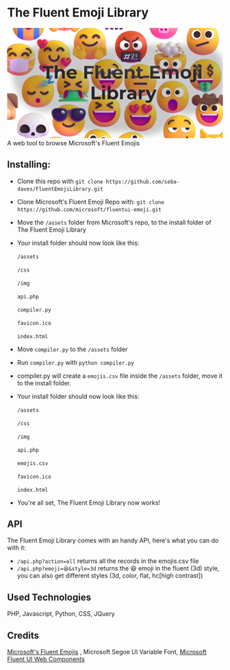 # The Fluent Emoji Library
![alt text](img/logo-emoji-library.png "")
A web tool to browse Microsoft's Fluent Emojis

## Installing:
* Clone this repo with `git clone https://github.com/seba-daves/FluentEmojiLibrary.git`
* Clone Microsoft's Fluent Emoji Repo with: `git clone https://github.com/microsoft/fluentui-emoji.git`
* Move the `/assets` folder from Microsoft's repo, to the install folder of The Fluent Emoji Library
* Your install folder should now look like this:
  
  `/assets`
  
  `/css`
  
  `/img`
  
  `api.php`
  
  `compiler.py`
  
  `favicon.ico`
  
  `index.html`

* Move `compiler.py` to the `/assets` folder
* Run `compiler.py` with `python compiler.py`
* compiler.py will create a `emojis.csv` file inside the `/assets` folder, move it to the install folder.
* Your install folder should now look like this:
  
  `/assets`
  
  `/css`
  
  `/img`
  
  `api.php`
  
  `emojis.csv`
  
  `favicon.ico`
  
  `index.html`
  
* You're all set, The Fluent Emoji Library now works!

## API
The Fluent Emoji Library comes with an handy API, here's what you can do with it:
* `/api.php?action=all` returns all the records in the emojis.csv file
* `/api.php?emoji=😆&style=3d` returns the 😆 emoji in the fluent (3d) style, you can also get different styles (3d, color, flat, hc[high contrast])

## Used Technologies
PHP, Javascript, Python, CSS, JQuery

## Credits
[Microsoft's Fluent Emojis](https://github.com/microsoft/fluentui-emoji.git) , Microsoft Segoe UI Variable Font, [Microsoft Fluent UI Web Components](https://learn.microsoft.com/en-us/fluent-ui/web-components/)
